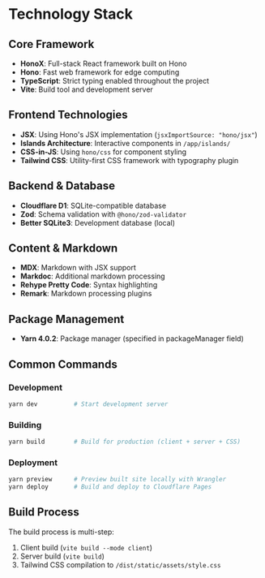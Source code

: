 # Technology Stack

## Core Framework
- **HonoX**: Full-stack React framework built on Hono
- **Hono**: Fast web framework for edge computing
- **TypeScript**: Strict typing enabled throughout the project
- **Vite**: Build tool and development server

## Frontend Technologies
- **JSX**: Using Hono's JSX implementation (`jsxImportSource: "hono/jsx"`)
- **Islands Architecture**: Interactive components in `/app/islands/`
- **CSS-in-JS**: Using `hono/css` for component styling
- **Tailwind CSS**: Utility-first CSS framework with typography plugin

## Backend & Database
- **Cloudflare D1**: SQLite-compatible database
- **Zod**: Schema validation with `@hono/zod-validator`
- **Better SQLite3**: Development database (local)

## Content & Markdown
- **MDX**: Markdown with JSX support
- **Markdoc**: Additional markdown processing
- **Rehype Pretty Code**: Syntax highlighting
- **Remark**: Markdown processing plugins

## Package Management
- **Yarn 4.0.2**: Package manager (specified in packageManager field)

## Common Commands

### Development
```bash
yarn dev          # Start development server
```

### Building
```bash
yarn build        # Build for production (client + server + CSS)
```

### Deployment
```bash
yarn preview      # Preview built site locally with Wrangler
yarn deploy       # Build and deploy to Cloudflare Pages
```

## Build Process
The build process is multi-step:
1. Client build (`vite build --mode client`)
2. Server build (`vite build`)
3. Tailwind CSS compilation to `/dist/static/assets/style.css`